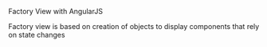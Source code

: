 Factory View with AngularJS

Factory view is based on creation of objects to display components that rely on state changes


